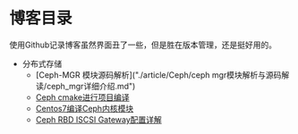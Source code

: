 # 博客目录

使用Github记录博客虽然界面丑了一些，但是胜在版本管理，还是挺好用的。



- 分布式存储
  - [Ceph-MGR 模块源码解析]("./article/Ceph/ceph mgr模块解析与源码解读/ceph_mgr详细介绍.md")
  - [Ceph cmake进行项目编译]("./article/Ceph/ceph编译开发cmake/ceph_cmake.md")
  - [Centos7编译Ceph内核模块]("./article/Ceph/Ceph内核模块编译及调试/ceph内核编译及调试.md")
  - [Ceph RBD ISCSI Gateway配置详解]("./article/Ceph/rbd-iscsi-gateway详细配置/ceph-iscsi-gateway-with-lio.md")

